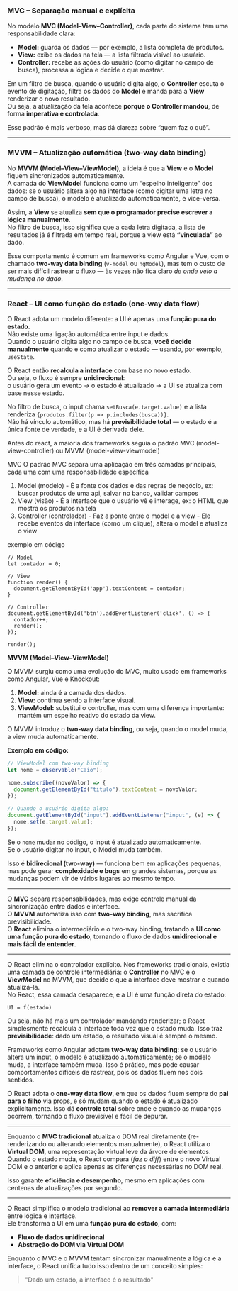 ### **MVC – Separação manual e explícita**

No modelo **MVC (Model–View–Controller)**, cada parte do sistema tem uma responsabilidade clara:

- **Model:** guarda os dados — por exemplo, a lista completa de produtos.
- **View:** exibe os dados na tela — a lista filtrada visível ao usuário.
- **Controller:** recebe as ações do usuário (como digitar no campo de busca), processa a lógica e decide o que mostrar.

Em um filtro de busca, quando o usuário digita algo, o **Controller** escuta o evento de digitação, filtra os dados do **Model** e manda para a **View** renderizar o novo resultado.  
Ou seja, a atualização da tela acontece **porque o Controller mandou**, de forma **imperativa e controlada**.

Esse padrão é mais verboso, mas dá clareza sobre “quem faz o quê”.

---

### **MVVM – Atualização automática (two-way data binding)**

No **MVVM (Model–View–ViewModel)**, a ideia é que a **View** e o **Model** fiquem sincronizados automaticamente.  
A camada do **ViewModel** funciona como um “espelho inteligente” dos dados: se o usuário altera algo na interface (como digitar uma letra no campo de busca), o modelo é atualizado automaticamente, e vice-versa.

Assim, a **View** se atualiza **sem que o programador precise escrever a lógica manualmente**.  
No filtro de busca, isso significa que a cada letra digitada, a lista de resultados já é filtrada em tempo real, porque a view está **“vinculada”** ao dado.

Esse comportamento é comum em frameworks como Angular e Vue, com o chamado **two-way data binding** (`v-model` ou `ngModel`), mas tem o custo de ser mais difícil rastrear o fluxo — às vezes não fica claro _de onde veio a mudança no dado_.

---

### **React – UI como função do estado (one-way data flow)**

O React adota um modelo diferente: a UI é apenas uma **função pura do estado**.  
Não existe uma ligação automática entre input e dados.  
Quando o usuário digita algo no campo de busca, **você decide manualmente** quando e como atualizar o estado — usando, por exemplo, `useState`.

O React então **recalcula a interface** com base no novo estado.  
Ou seja, o fluxo é sempre **unidirecional**:  
o usuário gera um evento → o estado é atualizado → a UI se atualiza com base nesse estado.

No filtro de busca, o input chama `setBusca(e.target.value)` e a lista renderiza `{produtos.filter(p => p.includes(busca))}`.  
Não há vínculo automático, mas há **previsibilidade total** — o estado é a única fonte de verdade, e a UI é derivada dele.

Antes do react, a maioria dos frameworks seguia o padrão MVC (model-view-controller) ou MVVM (model-view-viewmodel)

MVC
O padrão MVC separa uma aplicação em três camadas principais, cada uma com uma responsabilidade específica

1. Model (modelo) - É a fonte dos dados e das regras de negócio, ex: buscar produtos de uma api, salvar no banco, validar campos
2. View (visão) - É a interface que o usuário vê e interage, ex: o HTML que mostra os produtos na tela
3. Controller (controlador) - Faz a ponte entre o model e a view - Ele recebe eventos da interface (como um clique), altera o model e atualiza o view

exemplo em código

```text
// Model
let contador = 0;

// View
function render() {
  document.getElementById('app').textContent = contador;
}

// Controller
document.getElementById('btn').addEventListener('click', () => {
  contador++;
  render();
});

render();
```

**MVVM (Model–View–ViewModel)**

O MVVM surgiu como uma evolução do MVC, muito usado em frameworks como Angular, Vue e Knockout:

1. **Model:** ainda é a camada dos dados.
2. **View:** continua sendo a interface visual.
3. **ViewModel:** substitui o controller, mas com uma diferença importante: mantém um espelho reativo do estado da view.

O MVVM introduz o **two-way data binding**, ou seja, quando o model muda, a view muda automaticamente.

**Exemplo em código:**

```javascript
// ViewModel com two-way binding
let nome = observable("Caio");

nome.subscribe((novoValor) => {
  document.getElementById("titulo").textContent = novoValor;
});

// Quando o usuário digita algo:
document.getElementById("input").addEventListener("input", (e) => {
  nome.set(e.target.value);
});
```

Se o `nome` mudar no código, o input é atualizado automaticamente.  
Se o usuário digitar no input, o Model muda também.

Isso é **bidirecional (two-way)** — funciona bem em aplicações pequenas, mas pode gerar **complexidade e bugs** em grandes sistemas, porque as mudanças podem vir de vários lugares ao mesmo tempo.

---

O **MVC** separa responsabilidades, mas exige controle manual da sincronização entre dados e interface.  
O **MVVM** automatiza isso com **two-way binding**, mas sacrifica previsibilidade.  
O **React** elimina o intermediário e o two-way binding, tratando a **UI como uma função pura do estado**, tornando o fluxo de dados **unidirecional e mais fácil de entender**.

---

O React elimina o controlador explícito. Nos frameworks tradicionais, existia uma camada de controle intermediária: o **Controller** no MVC e o **ViewModel** no MVVM, que decide o que a interface deve mostrar e quando atualizá-la.  
No React, essa camada desaparece, e a UI é uma função direta do estado:

```text
UI = f(estado)
```

Ou seja, não há mais um controlador mandando renderizar; o React simplesmente recalcula a interface toda vez que o estado muda. Isso traz **previsibilidade**: dado um estado, o resultado visual é sempre o mesmo.

Frameworks como Angular adotam **two-way data binding**: se o usuário altera um input, o modelo é atualizado automaticamente; se o modelo muda, a interface também muda. Isso é prático, mas pode causar comportamentos difíceis de rastrear, pois os dados fluem nos dois sentidos.

O React adota o **one-way data flow**, em que os dados fluem sempre do **pai para o filho** via props, e só mudam quando o estado é atualizado explicitamente. Isso dá **controle total** sobre onde e quando as mudanças ocorrem, tornando o fluxo previsível e fácil de depurar.

---

Enquanto o **MVC tradicional** atualiza o DOM real diretamente (re-renderizando ou alterando elementos manualmente), o React utiliza o **Virtual DOM**, uma representação virtual leve da árvore de elementos.  
Quando o estado muda, o React compara (_faz o diff_) entre o novo Virtual DOM e o anterior e aplica apenas as diferenças necessárias no DOM real.

Isso garante **eficiência e desempenho**, mesmo em aplicações com centenas de atualizações por segundo.

---

O React simplifica o modelo tradicional ao **remover a camada intermediária** entre lógica e interface.  
Ele transforma a UI em uma **função pura do estado**, com:

- **Fluxo de dados unidirecional**
- **Abstração do DOM via Virtual DOM**

Enquanto o MVC e o MVVM tentam sincronizar manualmente a lógica e a interface, o React unifica tudo isso dentro de um conceito simples:

> "Dado um estado, a interface é o resultado"
